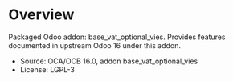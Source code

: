 # Overview

Packaged Odoo addon: base_vat_optional_vies. Provides features documented in upstream Odoo 16 under this addon.

- Source: OCA/OCB 16.0, addon base_vat_optional_vies
- License: LGPL-3

